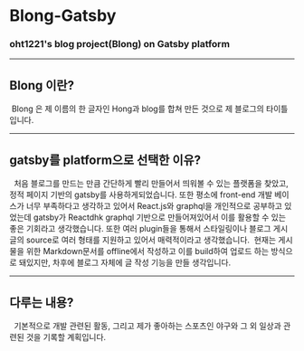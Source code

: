 # Blong-Gatsby
### oht1221's blog project(Blong) on Gatsby platform
***

## Blong 이란?
&nbsp;Blong 은 제 이름의 한 글자인 Hong과 blog를 합쳐 만든 것으로 제 블로그의 타이틀입니다.
***
## gatsby를 platform으로 선택한 이유?
&nbsp; 처음 블로그를 만드는 만큼 간단하게 빨리 만들어서 띄워볼 수 있는 플랫폼을 찾았고, 정적 페이지 기반의 gatsby를 사용하게되었습니다. 또한 평소에 front-end 개발 베이스가 너무 부족하다고 생각하고 있어서 React.js와 graphql을 개인적으로 공부하고 있었는데 gatsby가 Reactdhk graphql 기반으로 만들어져있어서 이를 활용할 수 있는 좋은 기회라고 생각했습니다. 또한 여러 plugin들을 통해서 스타일링이나 블로그 게시글의 source로 여러 형태를 지원하고 있어서 매력적이라고 생각했습니다.
&nbsp;현재는 게시물을 위한 Markdown문서를 offline에서 작성하고 이를 build하여 업로드 하는 방식으로 돼있지만, 차후에 블로그 자체에 글 작성 기능을 만들 생각입니다.
***
## 다루는 내용?
&nbsp; 기본적으로 개발 관련된 활동, 그리고 제가 좋아하는 스포츠인 야구와 그 외 일상과 관련된 것을 기록할 계획입니다.
